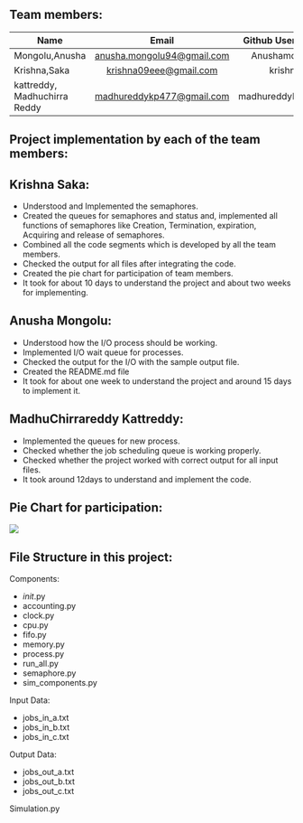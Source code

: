 Team members:
------------

| Name                           | Email                      | Github Username  |
| ------------------------------ |:---------------:           | ----------------:|
|  Mongolu,Anusha                | anusha.mongolu94@gmail.com | Anushamongolu    |
|  Krishna,Saka                  | krishna09eee@gmail.com     | krishnasaka      |
|  kattreddy, Madhuchirra Reddy  | madhureddykp477@gmail.com  | madhureddykp477  |



Project implementation by each of the team members:
---------------------------------------------------

Krishna Saka:
------------

- Understood and Implemented the semaphores.
- Created the queues for semaphores and status and, implemented all functions of semaphores like Creation, Termination, expiration,     Acquiring and release of semaphores.
- Combined all the code segments which is developed by all the team members.
- Checked the output for all files after integrating the code.
- Created the pie chart for participation of team members.
- It took for about 10 days to understand the project and about two weeks for implementing.

Anusha Mongolu:
---------------

-	Understood how the I/O process should be working.
-	Implemented I/O wait queue for processes.
-	Checked the output for the I/O with the sample output file.
-	Created the README.md file
-	It took for about one week to understand the project and around 15 days to implement it.

MadhuChirrareddy Kattreddy:
---------------------------


-	Implemented the queues for new process.
-	Checked whether the job scheduling queue is working properly.
-	Checked whether the project worked with correct output for all input files.
-	It took around 12days to understand and implement the code.


Pie Chart for participation:
---------------------------

![](https://github.com/Anushamongolu/5143-201-OpSys-mongolu/blob/master/assignments/Cpu_Scheduling/krishna%201.jpg)


File Structure in this project:
------------------------------

Components:

- _init_.py
- accounting.py
- clock.py
- cpu.py
- fifo.py
- memory.py
- process.py
- run_all.py
- semaphore.py
- sim_components.py

Input Data:

- jobs_in_a.txt
- jobs_in_b.txt
- jobs_in_c.txt

Output Data:

- jobs_out_a.txt
- jobs_out_b.txt
- jobs_out_c.txt

Simulation.py


